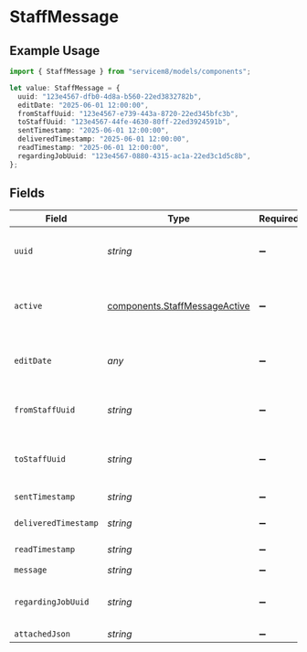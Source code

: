 # StaffMessage

## Example Usage

```typescript
import { StaffMessage } from "servicem8/models/components";

let value: StaffMessage = {
  uuid: "123e4567-dfb0-4d8a-b560-22ed3832782b",
  editDate: "2025-06-01 12:00:00",
  fromStaffUuid: "123e4567-e739-443a-8720-22ed345bfc3b",
  toStaffUuid: "123e4567-44fe-4630-80ff-22ed3924591b",
  sentTimestamp: "2025-06-01 12:00:00",
  deliveredTimestamp: "2025-06-01 12:00:00",
  readTimestamp: "2025-06-01 12:00:00",
  regardingJobUuid: "123e4567-0880-4315-ac1a-22ed3c1d5c8b",
};
```

## Fields

| Field                                                                          | Type                                                                           | Required                                                                       | Description                                                                    | Example                                                                        |
| ------------------------------------------------------------------------------ | ------------------------------------------------------------------------------ | ------------------------------------------------------------------------------ | ------------------------------------------------------------------------------ | ------------------------------------------------------------------------------ |
| `uuid`                                                                         | *string*                                                                       | :heavy_minus_sign:                                                             | Unique identifier for this record                                              | 123e4567-dfb0-4d8a-b560-22ed3832782b                                           |
| `active`                                                                       | [components.StaffMessageActive](../../models/components/staffmessageactive.md) | :heavy_minus_sign:                                                             | Record active/deleted flag.  Valid values are [0,1]                            |                                                                                |
| `editDate`                                                                     | *any*                                                                          | :heavy_minus_sign:                                                             | Timestamp at which record was last modified                                    | 2025-06-01 12:00:00                                                            |
| `fromStaffUuid`                                                                | *string*                                                                       | :heavy_minus_sign:                                                             | N/A                                                                            | 123e4567-e739-443a-8720-22ed345bfc3b                                           |
| `toStaffUuid`                                                                  | *string*                                                                       | :heavy_minus_sign:                                                             | N/A                                                                            | 123e4567-44fe-4630-80ff-22ed3924591b                                           |
| `sentTimestamp`                                                                | *string*                                                                       | :heavy_minus_sign:                                                             | N/A                                                                            | 2025-06-01 12:00:00                                                            |
| `deliveredTimestamp`                                                           | *string*                                                                       | :heavy_minus_sign:                                                             | N/A                                                                            | 2025-06-01 12:00:00                                                            |
| `readTimestamp`                                                                | *string*                                                                       | :heavy_minus_sign:                                                             | N/A                                                                            | 2025-06-01 12:00:00                                                            |
| `message`                                                                      | *string*                                                                       | :heavy_minus_sign:                                                             | N/A                                                                            |                                                                                |
| `regardingJobUuid`                                                             | *string*                                                                       | :heavy_minus_sign:                                                             | N/A                                                                            | 123e4567-0880-4315-ac1a-22ed3c1d5c8b                                           |
| `attachedJson`                                                                 | *string*                                                                       | :heavy_minus_sign:                                                             | N/A                                                                            |                                                                                |